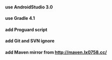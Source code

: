 #### use AndroidStudio 3.0

#### use Gradle 4.1

#### add Proguard script

#### add Git and SVN ignore

#### add Maven mirror from <http://maven.lx0758.cc/>